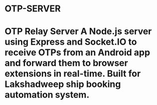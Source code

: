 # OTP-SERVER
# OTP Relay Server  A Node.js server using Express and Socket.IO to receive OTPs from an Android app and forward them to browser extensions in real-time. Built for Lakshadweep ship booking automation system.

